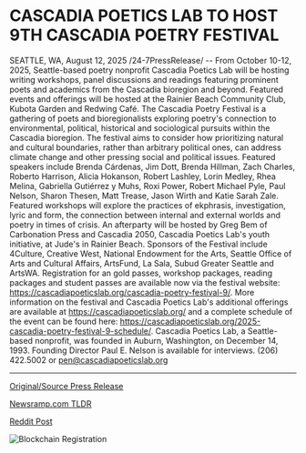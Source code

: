 # CASCADIA POETICS LAB TO HOST 9TH CASCADIA POETRY FESTIVAL

SEATTLE, WA, August 12, 2025 /24-7PressRelease/ -- From October 10-12, 2025, Seattle-based poetry nonprofit Cascadia Poetics Lab will be hosting writing workshops, panel discussions and readings featuring prominent poets and academics from the Cascadia bioregion and beyond. Featured events and offerings will be hosted at the Rainier Beach Community Club, Kubota Garden and Redwing Café.   The Cascadia Poetry Festival is a gathering of poets and bioregionalists exploring poetry's connection to environmental, political, historical and sociological pursuits within the Cascadia bioregion. The festival aims to consider how prioritizing natural and cultural boundaries, rather than arbitrary political ones, can address climate change and other pressing social and political issues. Featured speakers include Brenda Cárdenas, Jim Dott, Brenda Hillman, Zach Charles, Roberto Harrison, Alicia Hokanson, Robert Lashley, Lorin Medley, Rhea Melina, Gabriella Gutiérrez y Muhs, Roxi Power, Robert Michael Pyle, Paul Nelson, Sharon Thesen, Matt Trease, Jason Wirth and Katie Sarah Zale. Featured workshops will explore the practices of ekphrasis, investigation, lyric and form, the connection between internal and external worlds and poetry in times of crisis. An afterparty will be hosted by Greg Bem of Carbonation Press and Cascadia 2050, Cascadia Poetics Lab's youth initiative, at Jude's in Rainier Beach.   Sponsors of the Festival include 4Culture, Creative West, National Endowment for the Arts, Seattle Office of Arts and Cultural Affairs, ArtsFund, La Sala, Subud Greater Seattle and ArtsWA.   Registration for an gold passes, workshop packages, reading packages and student passes are available now via the festival website: https://cascadiapoeticslab.org/cascadia-poetry-festival-9/. More information on the festival and Cascadia Poetics Lab's additional offerings are available at https://cascadiapoeticslab.org/ and a complete schedule of the event can be found here: https://cascadiapoeticslab.org/2025-cascadia-poetry-festival-9-schedule/.  Cascadia Poetics Lab, a Seattle-based nonprofit, was founded in Auburn, Washington, on December 14, 1993. Founding Director Paul E. Nelson is available for interviews. (206) 422.5002 or pen@cascadiapoeticslab.org 

---

[Original/Source Press Release](https://www.24-7pressrelease.com/press-release/525773/cascadia-poetics-lab-to-host-9th-cascadia-poetry-festival)
                    

[Newsramp.com TLDR](https://newsramp.com/curated-news/cascadia-poetry-festival-2025-bridging-art-and-environmental-activism/76281613f57bb17488b42ad9f0c86729) 

 



[Reddit Post](https://www.reddit.com/r/eventNews/comments/1mo24h7/cascadia_poetry_festival_2025_bridging_art_and/) 



![Blockchain Registration](https://cdn.newsramp.app/24-7PressRelease/qrcode/258/12/odor0YyF.webp)